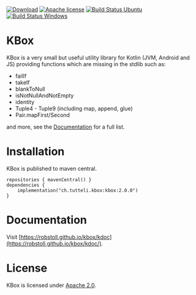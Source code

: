 <!-- for main -->

[![Download](https://img.shields.io/badge/Download-2.0.0-%23007ec6)](https://central.sonatype.com/artifact/ch.tutteli.kbox/kbox/2.0.0)
[![Apache license](https://img.shields.io/badge/license-Apache%202.0-brightgreen.svg)](http://opensource.org/licenses/Apache2.0)
[![Build Status Ubuntu](https://github.com/robstoll/kbox/workflows/Ubuntu/badge.svg?event=push)](https://github.com/robstoll/kbox/actions?query=workflow%3AUbuntu+branch%3Amain)
[![Build Status Windows](https://github.com/robstoll/kbox/workflows/Windows/badge.svg?event=push)](https://github.com/robstoll/kbox/actions?query=workflow%3AWindows+branch%3Amain)


<!-- for a specific release -->
<!--
[![Download](https://img.shields.io/badge/Download-2.0.0-%23007ec6)](https://central.sonatype.com/artifact/ch.tutteli.kbox/kbox/2.0.0)
[![Apache license](https://img.shields.io/badge/license-Apache%202.0-brightgreen.svg)](http://opensource.org/licenses/Apache2.0)
-->

# KBox
KBox is a very small but useful utility library for Kotlin (JVM, Android and JS) providing functions which are missing
in the stdlib such as:
- failIf
- takeIf
- blankToNull
- isNotNullAndNotEmpty
- identity
- Tuple4 - Tuple9 (including map, append, glue)
- Pair.mapFirst/Second

and more, see the [Documentation](https://robstoll.github.io/kbox/kdoc/) for a full list.

# Installation

KBox is published to maven central.

```
repositories { mavenCentral() }
dependencies {
    implementation("ch.tutteli.kbox:kbox:2.0.0")
}
```

# Documentation

Visit [https://robstoll.github.io/kbox/kdoc](https://robstoll.github.io/kbox/kdoc/).


# License
KBox is licensed under [Apache 2.0](http://opensource.org/licenses/Apache2.0).
